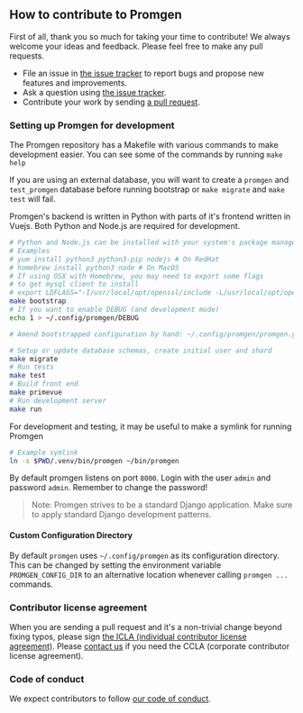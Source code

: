 ## How to contribute to Promgen

First of all, thank you so much for taking your time to contribute! We always welcome your ideas and feedback. Please feel free to make any pull requests.

- File an issue in [the issue tracker](https://github.com/line/promgen/issues) to report bugs and propose new features and improvements.
- Ask a question using [the issue tracker](https://github.com/line/promgen/issues).
- Contribute your work by sending [a pull request](https://github.com/line/promgen/pulls).

### Setting up Promgen for development

The Promgen repository has a Makefile with various commands to make development easier.
You can see some of the commands by running `make help`

If you are using an external database, you will want to create a `promgen` and `test_promgen`
database before running bootstrap or `make migrate` and `make test` will fail.

Promgen's backend is written in Python with parts of it's frontend written in Vuejs. Both Python and Node.js are required for development.

```bash
# Python and Node.js can be installed with your system's package manager.
# Examples
# yum install python3 python3-pip nodejs # On RedHat
# homebrew install python3 node # On MacOS
# If using OSX with Homebrew, you may need to export some flags
# to get mysql client to install
# export LDFLAGS="-I/usr/local/opt/openssl/include -L/usr/local/opt/openssl/lib"
make bootstrap
# If you want to enable DEBUG (and development mode)
echo 1 > ~/.config/promgen/DEBUG

# Amend bootstrapped configuration by hand: ~/.config/promgen/promgen.yml

# Setup or update database schemas, create initial user and shard
make migrate
# Run tests
make test
# Build front end
make primevue
# Run development server
make run
```

For development and testing, it may be useful to make a symlink for running Promgen

```bash
# Example symlink
ln -s $PWD/.venv/bin/promgen ~/bin/promgen 
```

By default promgen listens on port `8000`. Login with the user `admin` and password `admin`.
Remember to change the password!

> Note: Promgen strives to be a standard Django application. Make sure to apply standard Django development patterns.

#### Custom Configuration Directory

By default `promgen` uses `~/.config/promgen` as its configuration directory.
This can be changed by setting the environment variable `PROMGEN_CONFIG_DIR` to an alternative location whenever calling `promgen ...` commands.

### Contributor license agreement

When you are sending a pull request and it's a non-trivial change beyond fixing typos, please sign
[the ICLA (individual contributor license agreement)](https://cla-assistant.io/line/promgen).
Please [contact us](mailto:dl_oss_dev@linecorp.com) if you need the CCLA (corporate contributor license agreement).

### Code of conduct

We expect contributors to follow [our code of conduct](https://github.com/line/promgen/blob/master/CODE_OF_CONDUCT.md).
